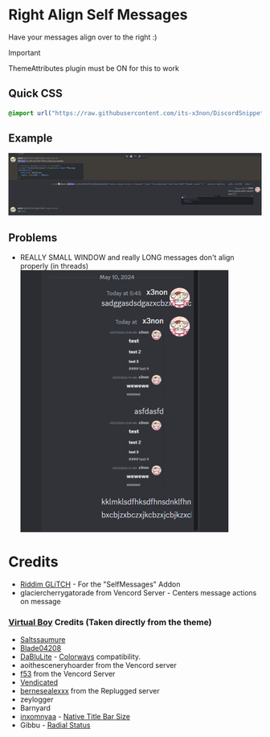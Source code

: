 # Right Align Self Messages
Have your messages align over to the right :)

> [!IMPORTANT]  
> ThemeAttributes plugin must be ON for this to work

## Quick CSS
```css
@import url("https://raw.githubusercontent.com/its-x3non/DiscordSnippets/main/CSS%20Addons/Right%20Align%20Self%20Messages/RightAlign.css"); 
```
## Example
![Right Aligned Messages](images/right-aligned.png)

## Problems
- REALLY SMALL WINDOW and really LONG messages don't align properly (in threads)  
![Issue 1](images/issue1.png)

# Credits
- [Riddim GLiTCH](https://github.com/Riddim-GLiTCH) - For the "SelfMessages" Addon
- glaciercherrygatorade from Vencord Server - Centers message actions on message
### [Virtual Boy](https://github.com/Riddim-GLiTCH/Virtual-Boy) Credits (Taken directly from the theme)
- [Saltssaumure](https://github.com/Saltssaumure)
- [Blade04208](https://github.com/Blade04208)
- [DaBluLite](https://github.com/DaBluLite) - [Colorways](https://github.com/DaBluLite/DiscordColorways) compatibility.
- aoithesceneryhoarder from the Vencord server
- [f53](https://f53.dev/) from the Vencord Server
- [Vendicated](https://github.com/Vendicated)
- [bernesealexxx](https://bernesealexxx.carrd.co/) from the Replugged server
- zeylogger
- Barnyard
- [inxomnyaa](https://github.com/inxomnyaa) - [Native Title Bar Size](https://github.com/inxomnyaa/DiscordNativeTitlebarSize)
- Gibbu - [Radial Status](https://github.com/DiscordStyles/RadialStatus)

